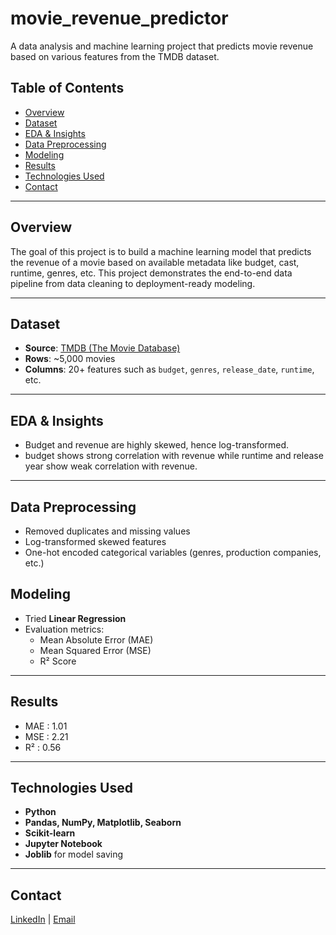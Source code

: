 # movie_revenue_predictor
A data analysis and machine learning project that predicts movie revenue based on various features from the TMDB dataset.

## Table of Contents

- [Overview](#overview)
- [Dataset](#dataset)
- [EDA & Insights](#eda--insights)
- [Data Preprocessing](#data-preprocessing)
- [Modeling](#modeling)
- [Results](#results)
- [Technologies Used](#technologies-used)
- [Contact](#contact)

---

## Overview

The goal of this project is to build a machine learning model that predicts the revenue of a movie based on available metadata like budget, cast, runtime, genres, etc. This project demonstrates the end-to-end data pipeline from data cleaning to deployment-ready modeling.

---

## Dataset

- **Source**: [TMDB (The Movie Database)](https://www.kaggle.com/datasets/tmdb/tmdb-movie-metadata)
- **Rows**: ~5,000 movies
- **Columns**: 20+ features such as `budget`, `genres`, `release_date`, `runtime`, etc.

---

## EDA & Insights

- Budget and revenue are highly skewed, hence log-transformed.
- budget shows strong correlation with revenue while runtime and release year show weak correlation with revenue.

---

## Data Preprocessing

- Removed duplicates and missing values
- Log-transformed skewed features
- One-hot encoded categorical variables (genres, production companies, etc.)

## Modeling

- Tried **Linear Regression**
- Evaluation metrics:
  - Mean Absolute Error (MAE)
  - Mean Squared Error (MSE)
  - R² Score

---

## Results
- MAE : 1.01
- MSE : 2.21
- R² : 0.56



---

## Technologies Used

- **Python**
- **Pandas, NumPy, Matplotlib, Seaborn**
- **Scikit-learn**
- **Jupyter Notebook**
- **Joblib** for model saving

---

## Contact
[LinkedIn](www.linkedin.com/in/manaligohil06) | [Email](mailto:manaligohil06@email.com)
